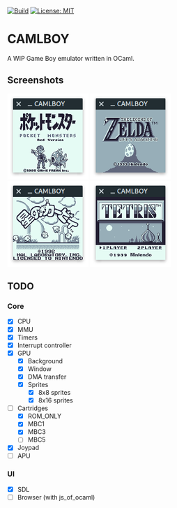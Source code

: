 [![Build](https://github.com/linoscope/CAMLBOY/actions/workflows/workflow.yml/badge.svg)](https://github.com/linoscope/CAMLBOY/actions/workflows/workflow.yml)
[![License: MIT](https://img.shields.io/badge/License-MIT-yellow.svg)](https://opensource.org/licenses/MIT)

# CAMLBOY

A WIP Game Boy emulator written in OCaml.

## Screenshots

![Pokemon](./screenshot/pokemon.png)
![Zelda](./screenshot/zelda.png)
![Kirby](./screenshot/kirby.png)
![Tetris](./screenshot/tetris.png)

## TODO

### Core

- [x] CPU
- [x] MMU
- [x] Timers
- [x] Interrupt controller
- [x] GPU
  - [x] Background
  - [x] Window
  - [x] DMA transfer
  - [x] Sprites
    - [x] 8x8 sprites
    - [x] 8x16 sprites
- [ ] Cartridges
  - [x] ROM_ONLY
  - [x] MBC1
  - [x] MBC3
  - [ ] MBC5
- [x] Joypad
- [ ] APU

### UI

- [x] SDL
- [ ] Browser (with js_of_ocaml)
